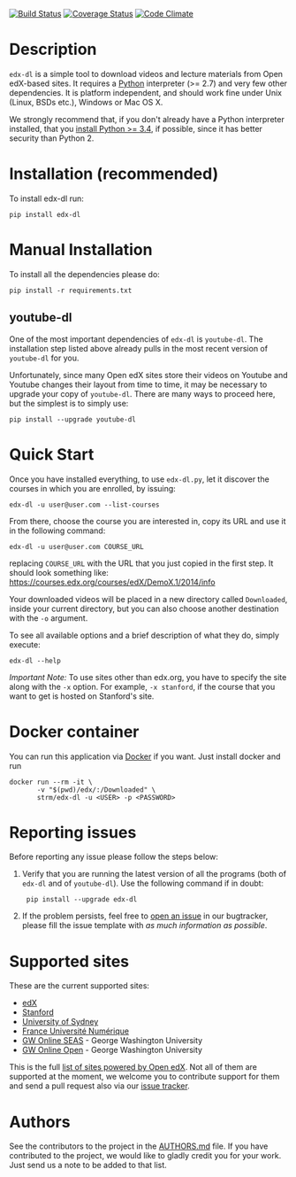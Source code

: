 [![Build Status](https://travis-ci.org/coursera-dl/edx-dl.svg?branch=master)](https://travis-ci.org/coursera-dl/edx-dl)
[![Coverage Status](https://coveralls.io/repos/coursera-dl/edx-dl/badge.svg?branch=master&service=github)](https://coveralls.io/github/coursera-dl/edx-dl?branch=master)
[![Code Climate](https://codeclimate.com/github/coursera-dl/edx-dl/badges/gpa.svg)](https://codeclimate.com/github/coursera-dl/edx-dl)

# Description

`edx-dl` is a simple tool to download videos and lecture materials from Open
edX-based sites.  It requires a [Python][python] interpreter (>= 2.7) and
very few other dependencies.  It is platform independent, and should work
fine under Unix (Linux, BSDs etc.), Windows or Mac OS X.

We strongly recommend that, if you don't already have a Python interpreter
installed, that you [install Python >= 3.4][python3], if possible, since it
has better security than Python 2.

[python]: https://www.python.org/
[python3]: https://www.python.org/downloads/

# Installation (recommended)

To install edx-dl run:

    pip install edx-dl

# Manual Installation

To install all the dependencies please do:

    pip install -r requirements.txt

## youtube-dl

One of the most important dependencies of `edx-dl` is `youtube-dl`. The
installation step listed above already pulls in the most recent version of
`youtube-dl` for you.

Unfortunately, since many Open edX sites store their videos on Youtube and
Youtube changes their layout from time to time, it may be necessary to
upgrade your copy of `youtube-dl`.  There are many ways to proceed here, but
the simplest is to simply use:

    pip install --upgrade youtube-dl

# Quick Start

Once you have installed everything, to use `edx-dl.py`, let it discover the
courses in which you are enrolled, by issuing:

    edx-dl -u user@user.com --list-courses

From there, choose the course you are interested in, copy its URL and use it
in the following command:

    edx-dl -u user@user.com COURSE_URL

replacing `COURSE_URL` with the URL that you just copied in the first step.
It should look something like:
https://courses.edx.org/courses/edX/DemoX.1/2014/info

Your downloaded videos will be placed in a new directory called
`Downloaded`, inside your current directory, but you can also choose another
destination with the `-o` argument.

To see all available options and a brief description of what they do, simply
execute:

    edx-dl --help

*Important Note:* To use sites other than edx.org, you have to specify the
site along with the `-x` option. For example, `-x stanford`, if the course
that you want to get is hosted on Stanford's site.

# Docker container

You can run this application via [Docker](https://docker.com) if you want. Just install docker and run

```
docker run --rm -it \
       -v "$(pwd)/edx/:/Downloaded" \
       strm/edx-dl -u <USER> -p <PASSWORD>
```

# Reporting issues

Before reporting any issue please follow the steps below:

1. Verify that you are running the latest version of all the programs (both
of `edx-dl` and of `youtube-dl`).  Use the following command if in doubt:

        pip install --upgrade edx-dl

2. If the problem persists, feel free to [open an issue][issue] in our
bugtracker, please fill the issue template with *as much information as
possible*.

[issue]: https://github.com/coursera-dl/edx-dl/issues

# Supported sites

These are the current supported sites:

- [edX](http://edx.org)
- [Stanford](http://lagunita.stanford.edu/)
- [University of Sydney](http://online.it.usyd.edu.au)
- [France Université Numérique](https://www.france-universite-numerique-mooc.fr/)
- [GW Online SEAS](http://openedx.seas.gwu.edu/) - George Washington University
- [GW Online Open](http://mooc.online.gwu.edu/) - George Washington University

This is the full [list of sites powered by Open edX][sites]. Not all of them
are supported at the moment, we welcome you to contribute support for them
and send a pull request also via our [issue tracker][issue].

[sites]: https://github.com/edx/edx-platform/wiki/Sites-powered-by-Open-edX

# Authors

See the contributors to the project in the [AUTHORS.md][authors] file.  If
you have contributed to the project, we would like to gladly credit you for
your work. Just send us a note to be added to that list.

[authors]: https://github.com/coursera-dl/edx-dl/blob/master/AUTHORS.md
